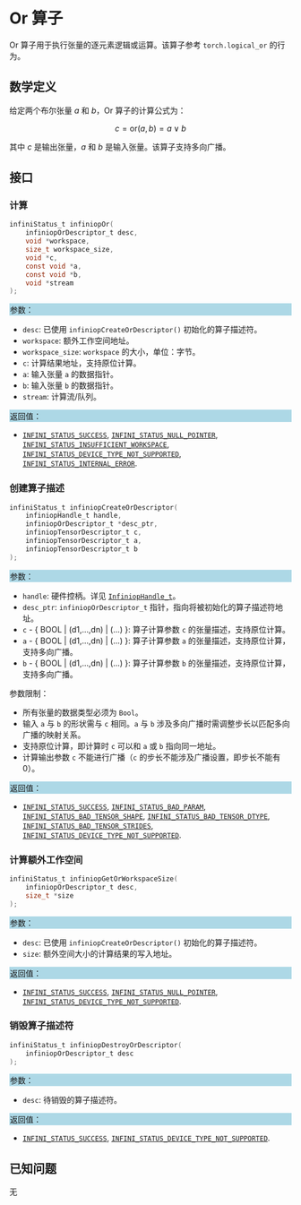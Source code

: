 # Or 算子

Or 算子用于执行张量的逐元素逻辑或运算。该算子参考 `torch.logical_or` 的行为。

## 数学定义

给定两个布尔张量 $a$ 和 $b$，Or 算子的计算公式为：

$$c = \text{or}(a, b) = a \lor b$$

其中 $c$ 是输出张量，$a$ 和 $b$ 是输入张量。该算子支持多向广播。

## 接口

### 计算

```c
infiniStatus_t infiniopOr(
    infiniopOrDescriptor_t desc,
    void *workspace,
    size_t workspace_size,
    void *c,
    const void *a,
    const void *b,
    void *stream
);
```

<div style="background-color: lightblue; padding: 1px;"> 参数：</div>

- `desc`:
  已使用 `infiniopCreateOrDescriptor()` 初始化的算子描述符。
- `workspace`:
  额外工作空间地址。
- `workspace_size`:
  `workspace` 的大小，单位：字节。
- `c`:
  计算结果地址，支持原位计算。
- `a`:
  输入张量 `a` 的数据指针。
- `b`:
  输入张量 `b` 的数据指针。
- `stream`:
  计算流/队列。

<div style="background-color: lightblue; padding: 1px;"> 返回值：</div>

- [`INFINI_STATUS_SUCCESS`], [`INFINI_STATUS_NULL_POINTER`], [`INFINI_STATUS_INSUFFICIENT_WORKSPACE`], [`INFINI_STATUS_DEVICE_TYPE_NOT_SUPPORTED`], [`INFINI_STATUS_INTERNAL_ERROR`].

### 创建算子描述

```c
infiniStatus_t infiniopCreateOrDescriptor(
    infiniopHandle_t handle,
    infiniopOrDescriptor_t *desc_ptr,
    infiniopTensorDescriptor_t c,
    infiniopTensorDescriptor_t a,
    infiniopTensorDescriptor_t b
);
```

<div style="background-color: lightblue; padding: 1px;"> 参数：</div>

- `handle`:
  硬件控柄。详见 [`InfiniopHandle_t`]。
- `desc_ptr`:
  `infiniopOrDescriptor_t` 指针，指向将被初始化的算子描述符地址。
- `c` - { BOOL | (d1,...,dn) | (...) }:
  算子计算参数 `c` 的张量描述，支持原位计算。
- `a` - { BOOL | (d1,...,dn) | (...) }:
  算子计算参数 `a` 的张量描述，支持原位计算，支持多向广播。
- `b` - { BOOL | (d1,...,dn) | (...) }:
  算子计算参数 `b` 的张量描述，支持原位计算，支持多向广播。

参数限制：

- 所有张量的数据类型必须为 `Bool`。
- 输入 `a` 与 `b` 的形状需与 `c` 相同。`a` 与 `b` 涉及多向广播时需调整步长以匹配多向广播的映射关系。
- 支持原位计算，即计算时 `c` 可以和 `a` 或 `b` 指向同一地址。
- 计算输出参数 `c` 不能进行广播（`c` 的步长不能涉及广播设置，即步长不能有 0）。

<div style="background-color: lightblue; padding: 1px;"> 返回值：</div>

- [`INFINI_STATUS_SUCCESS`], [`INFINI_STATUS_BAD_PARAM`], [`INFINI_STATUS_BAD_TENSOR_SHAPE`], [`INFINI_STATUS_BAD_TENSOR_DTYPE`], [`INFINI_STATUS_BAD_TENSOR_STRIDES`], [`INFINI_STATUS_DEVICE_TYPE_NOT_SUPPORTED`].

### 计算额外工作空间

```c
infiniStatus_t infiniopGetOrWorkspaceSize(
    infiniopOrDescriptor_t desc,
    size_t *size
);
```

<div style="background-color: lightblue; padding: 1px;"> 参数：</div>

- `desc`:
  已使用 `infiniopCreateOrDescriptor()` 初始化的算子描述符。
- `size`:
  额外空间大小的计算结果的写入地址。

<div style="background-color: lightblue; padding: 1px;"> 返回值：</div>

- [`INFINI_STATUS_SUCCESS`], [`INFINI_STATUS_NULL_POINTER`], [`INFINI_STATUS_DEVICE_TYPE_NOT_SUPPORTED`].

### 销毁算子描述符

```c
infiniStatus_t infiniopDestroyOrDescriptor(
    infiniopOrDescriptor_t desc
);
```

<div style="background-color: lightblue; padding: 1px;"> 参数： </div>

- `desc`:
  待销毁的算子描述符。

<div style="background-color: lightblue; padding: 1px;"> 返回值： </div>

- [`INFINI_STATUS_SUCCESS`], [`INFINI_STATUS_DEVICE_TYPE_NOT_SUPPORTED`].

## 已知问题

无

<!-- 链接 -->
[`InfiniopHandle_t`]: /infiniop/handle/README.md

[`INFINI_STATUS_SUCCESS`]: /common/status/README.md#INFINI_STATUS_SUCCESS
[`INFINI_STATUS_BAD_PARAM`]: /common/status/README.md#INFINI_STATUS_BAD_PARAM
[`INFINI_STATUS_DEVICE_TYPE_NOT_SUPPORTED`]: /common/status/README.md#INFINI_STATUS_DEVICE_TYPE_NOT_SUPPORTED
[`INFINI_STATUS_BAD_TENSOR_SHAPE`]: /common/status/README.md#INFINI_STATUS_BAD_TENSOR_SHAPE
[`INFINI_STATUS_BAD_TENSOR_DTYPE`]: /common/status/README.md#INFINI_STATUS_BAD_TENSOR_DTYPE
[`INFINI_STATUS_BAD_TENSOR_STRIDES`]: /common/status/README.md#INFINI_STATUS_BAD_TENSOR_STRIDES
[`INFINI_STATUS_NULL_POINTER`]:/common/status/README.md#INFINI_STATUS_NULL_POINTER
[`INFINI_STATUS_INSUFFICIENT_WORKSPACE`]:/common/status/README.md#INFINI_STATUS_INSUFFICIENT_WORKSPACE
[`INFINI_STATUS_INTERNAL_ERROR`]:/common/status/README.md#INFINI_STATUS_INTERNAL_ERROR